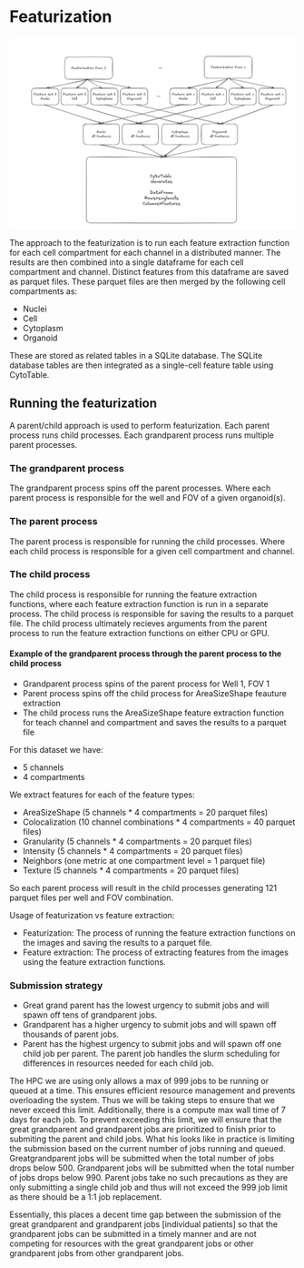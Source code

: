 # Featurization

![Featurization pipeline](./diagram/featurization_strategy.png)

The approach to the featurization is to run each feature extraction function for each cell compartment for each channel in a distributed manner.
The results are then combined into a single dataframe for each cell compartment and channel.
Distinct features from this dataframe are saved as parquet files.
These parquet files are then merged by the following cell compartments as:

- Nuclei
- Cell
- Cytoplasm
- Organoid

These are stored as related tables in a SQLite database.
The SQLite database tables are then integrated as a single-cell feature table using CytoTable.

## Running the featurization

A parent/child approach is used to perform featurization.
Each parent process runs child processes.
Each grandparent process runs multiple parent processes.

### The grandparent process

The grandparent process spins off the parent processes.
Where each parent process is responsible for the well and FOV of a given organoid(s).

### The parent process

The parent process is responsible for running the child processes.
Where each child process is responsible for a given cell compartment and channel.

### The child process

The child process is responsible for running the feature extraction functions, where each feature extraction function is run in a separate process.
The child process is responsible for saving the results to a parquet file.
The child process ultimately recieves arguments from the parent process to run the feature extraction functions on either CPU or GPU.

#### Example of the grandparent process through the parent process to the child process

- Grandparent process spins of the parent process for Well 1, FOV 1
- Parent process spins off the child process for AreaSizeShape feauture extraction
- The child process runs the AreaSizeShape feature extraction function for teach channel and compartment and saves the results to a parquet file

For this dataset we have:

- 5 channels
- 4 compartments

We extract features for each of the feature types:

- AreaSizeShape (5 channels \* 4 compartments = 20 parquet files)
- Colocalization (10 channel combinations \* 4 compartments = 40 parquet files)
- Granularity (5 channels \* 4 compartments = 20 parquet files)
- Intensity (5 channels \* 4 compartments = 20 parquet files)
- Neighbors (one metric at one compartment level = 1 parquet file)
- Texture (5 channels \* 4 compartments = 20 parquet files)

So each parent process will result in the child processes generating 121 parquet files per well and FOV combination.

Usage of featurization vs feature extraction:

- Featurization: The process of running the feature extraction functions on the images and saving the results to a parquet file.
- Feature extraction: The process of extracting features from the images using the feature extraction functions.

### Submission strategy

- Great grand parent has the lowest urgency to submit jobs and will spawn off tens of grandparent jobs.
- Grandparent has a higher urgency to submit jobs and will spawn off thousands of parent jobs.
- Parent has the highest urgency to submit jobs and will spawn off one child job per parent.
  The parent job handles the slurm scheduling for differences in resources needed for each child job.

The HPC we are using only allows a max of 999 jobs to be running or queued at a time.
This ensures efficient resource management and prevents overloading the system.
Thus we will be taking steps to ensure that we never exceed this limit.
Additionally, there is a compute max wall time of 7 days for each job.
To prevent exceeding this limit, we will ensure that the great grandparent and grandparent jobs are prioritized to finish prior to submiting the parent and child jobs.
What his looks like in practice is limiting the submission based on the current number of jobs running and queued.
Greatgrandparent jobs will be submitted when the total number of jobs drops below 500.
Grandparent jobs will be submitted when the total number of jobs drops below 990.
Parent jobs take no such precautions as they are only submitting a single child job and thus will not exceed the 999 job limit as there should be a 1:1 job replacement.

Essentially, this places a decent time gap between the submission of the great grandparent and grandparent jobs [individual patients] so that the grandparent jobs can be submitted in a timely manner and are not competing for resources with the great grandparent jobs or other grandparent jobs from other grandparent jobs.
